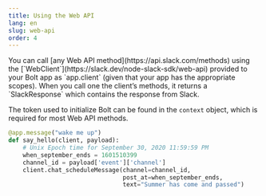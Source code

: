 ```yaml
---
title: Using the Web API
lang: en
slug: web-api
order: 4
---
```


<div class="section-content">
You can call [any Web API method](https://api.slack.com/methods) using the [`WebClient`](https://slack.dev/node-slack-sdk/web-api) provided to your Bolt app as `app.client` (given that your app has the appropriate scopes). When you call one the client’s methods, it returns a `SlackResponse` which contains the response from Slack.

The token used to initialize Bolt can be found in the `context` object, which is required for most Web API methods.

</div>

```python
@app.message("wake me up")
def say_hello(client, payload):
    # Unix Epoch time for September 30, 2020 11:59:59 PM
    when_september_ends = 1601510399
    channel_id = payload['event']['channel']
    client.chat_scheduleMessage(channel=channel_id,
                                post_at=when_september_ends,
                                text="Summer has come and passed")
```
